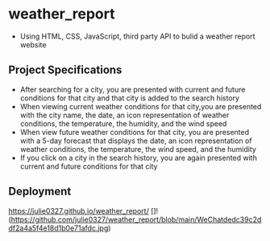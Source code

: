 # weather_report
* Using HTML, CSS, JavaScript, third party API to bulid a weather report website
## Project Specifications
* After searching for a city, you are presented with current and future conditions for that city and that city is added to the search history
* When viewing current weather conditions for that city,you are presented with the city name, the date, an icon representation of weather conditions, the temperature, the humidity, and the wind speed
* When view future weather conditions for that city, you are presented with a 5-day forecast that displays the date, an icon representation of weather conditions, the temperature, the wind speed, and the humidity
* If you click on a city in the search history, you are again presented with current and future conditions for that city
## Deployment
https://julie0327.github.io/weather_report/
[]!(https://github.com/julie0327/weather_report/blob/main/WeChatdedc39c2ddf2a4a5f4e18d1b0e71afdc.jpg)
